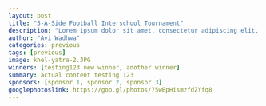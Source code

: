 ```yaml
---
layout: post
title: "5-A-Side Football Interschool Tournament"
description: "Lorem ipsum dolor sit amet, consectetur adipiscing elit, sed do eiusmod tempor incididunt ut labore et dolore magna aliqua. Ut enim ad minim veniam, quis nostrud exercitation."
author: "Avi Wadhwa"
categories: previous
tags: [previous]
image: khel-yatra-2.JPG
winners: [testing123 new winner, another winner]
summary: actual content testing 123
sponsors: [sponsor 1, sponsor 2, sponsor 3]
googlephotoslink: https://goo.gl/photos/75wBpHismzfdZYfq8
---
```

